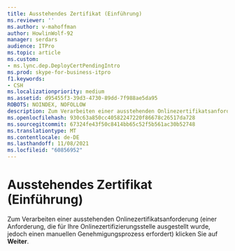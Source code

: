 ```yaml
---
title: Ausstehendes Zertifikat (Einführung)
ms.reviewer: ''
ms.author: v-mahoffman
author: HowlinWolf-92
manager: serdars
audience: ITPro
ms.topic: article
ms.custom:
- ms.lync.dep.DeployCertPendingIntro
ms.prod: skype-for-business-itpro
f1.keywords:
- CSH
ms.localizationpriority: medium
ms.assetid: d95455f3-39d3-4730-89dd-7f988ae5da95
ROBOTS: NOINDEX, NOFOLLOW
description: Zum Verarbeiten einer ausstehenden Onlinezertifikatsanforderung (einer Anforderung, die für Ihre Onlinezertifizierungsstelle ausgestellt wurde, jedoch einen manuellen Genehmigungsprozess erfordert) klicken Sie auf Weiter.
ms.openlocfilehash: 930c63a850cc40582247220f86678c26517da728
ms.sourcegitcommit: 67324fe43f50c8414bb65c52f5b561ac30b52748
ms.translationtype: MT
ms.contentlocale: de-DE
ms.lasthandoff: 11/08/2021
ms.locfileid: "60856952"
---
```

# <a name="pending-certificate-intro"></a>Ausstehendes Zertifikat (Einführung)
 
Zum Verarbeiten einer ausstehenden Onlinezertifikatsanforderung (einer Anforderung, die für Ihre Onlinezertifizierungsstelle ausgestellt wurde, jedoch einen manuellen Genehmigungsprozess erfordert) klicken Sie auf **Weiter**.
  

